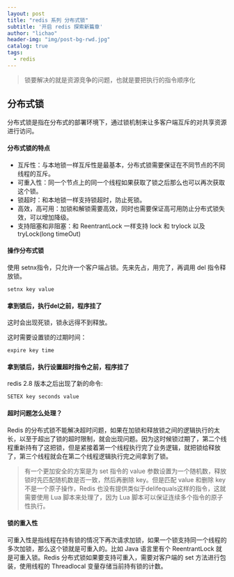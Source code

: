 ```yaml
---
layout: post
title: "redis 系列 分布式锁"
subtitle: '开启 redis 探索新篇章'
author: "lichao"
header-img: "img/post-bg-rwd.jpg"
catalog: true
tags:
  - redis 
---
```


> 锁要解决的就是资源竞争的问题，也就是要把执行的指令顺序化

## 分布式锁
分布式锁是指在分布式的部署环境下，通过锁机制来让多客户端互斥的对共享资源进行访问。
#### 分布式锁的特点
* 互斥性：与本地锁一样互斥性是最基本，分布式锁需要保证在不同节点的不同线程的互斥。
* 可重入性：同一个节点上的同一个线程如果获取了锁之后那么也可以再次获取这个锁。
* 锁超时：和本地锁一样支持锁超时，防止死锁。
* 高效，高可用：加锁和解锁需要高效，同时也需要保证高可用防止分布式锁失效，可以增加降级。
* 支持阻塞和非阻塞：和 ReentrantLock 一样支持 lock 和 trylock 以及 tryLock(long timeOut)

#### 操作分布式锁
使用 setnx指令，只允许一个客户端占锁。先来先占，用完了，再调用 del 指令释放锁。
```
setnx key value
```

#### 拿到锁后，执行del之前，程序挂了 
这时会出现死锁，锁永远得不到释放。

这时需要设置锁的过期时间：
```
expire key time
```
#### 拿到锁后，执行设置超时指令之前，程序挂了
redis 2.8 版本之后出现了新的命令:
```
SETEX key seconds value
```

#### 超时问题怎么处理？
Redis 的分布式锁不能解决超时问题，如果在加锁和释放锁之间的逻辑执行的太长，以至于超出了锁的超时限制，就会出现问题。因为这时候锁过期了，第二个线程重新持有了这把锁，但是紧接着第一个线程执行完了业务逻辑，就把锁给释放了，第三个线程就会在第二个线程逻辑执行完之间拿到了锁。

> 有一个更加安全的方案是为 set 指令的 value 参数设置为一个随机数，释放锁时先匹配随机数是否一致，然后再删除 key。但是匹配 value 和删除 key 不是一个原子操作，Redis 也没有提供类似于delifequals这样的指令，这就需要使用 Lua 脚本来处理了，因为 Lua 脚本可以保证连续多个指令的原子性执行。

#### 锁的重入性
可重入性是指线程在持有锁的情况下再次请求加锁，如果一个锁支持同一个线程的多次加锁，那么这个锁就是可重入的。比如 Java 语言里有个 ReentrantLock 就是可重入锁。Redis 分布式锁如果要支持可重入，需要对客户端的 set 方法进行包装，使用线程的 Threadlocal 变量存储当前持有锁的计数。